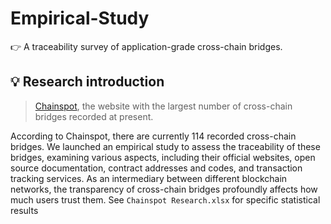 # Empirical-Study
👉 A traceability survey of application-grade cross-chain bridges.

## 💡 Research introduction

> [Chainspot](https://chainspot.io/), the website with the largest number of cross-chain bridges recorded at present.


According to Chainspot, there are currently 114 recorded cross-chain bridges. We launched an empirical study to assess the traceability of these bridges, examining various aspects, including their official websites, open source documentation, contract addresses and codes, and transaction tracking services. As an intermediary between different blockchain networks, the transparency of cross-chain bridges profoundly affects how much users trust them. See `Chainspot Research.xlsx` for specific statistical results
